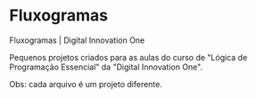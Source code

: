 # Fluxogramas
Fluxogramas | Digital Innovation One

Pequenos projetos criados para as aulas do curso de "Lógica de Programação Essencial" da "Digital Innovation One".

Obs: cada arquivo é um projeto diferente.
